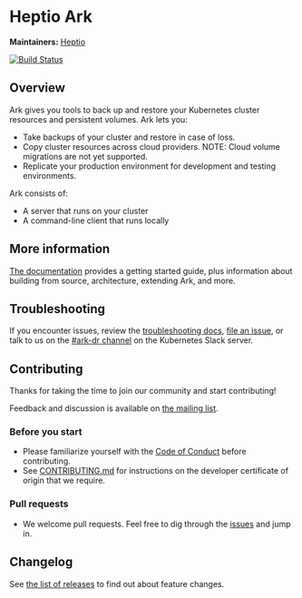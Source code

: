 # Heptio Ark

**Maintainers:** [Heptio][0]

[![Build Status][1]][2]

## Overview

Ark gives you tools to back up and restore your Kubernetes cluster resources and persistent volumes. Ark lets you:

* Take backups of your cluster and restore in case of loss.
* Copy cluster resources across cloud providers. NOTE: Cloud volume migrations are not yet supported.
* Replicate your production environment for development and testing environments.

Ark consists of:

* A server that runs on your cluster
* A command-line client that runs locally

## More information

[The documentation][29] provides a getting started guide, plus information about building from source, architecture, extending Ark, and more.

## Troubleshooting

If you encounter issues, review the [troubleshooting docs][30], [file an issue][4], or talk to us on the [#ark-dr channel][25] on the Kubernetes Slack server. 

## Contributing

Thanks for taking the time to join our community and start contributing!

Feedback and discussion is available on [the mailing list][24].

### Before you start

* Please familiarize yourself with the [Code of Conduct][8] before contributing.
* See [CONTRIBUTING.md][5] for instructions on the developer certificate of origin that we require.

### Pull requests

* We welcome pull requests. Feel free to dig through the [issues][4] and jump in.

## Changelog

See [the list of releases][6] to find out about feature changes.

[0]: https://github.com/heptio
[1]: https://travis-ci.org/heptio/ark.svg?branch=main
[2]: https://travis-ci.org/heptio/ark

[4]: https://github.com/heptio/ark/issues
[5]: https://github.com/heptio/ark/blob/main/CONTRIBUTING.md
[6]: https://github.com/heptio/ark/releases

[8]: https://github.com/heptio/ark/blob/main/CODE_OF_CONDUCT.md
[9]: https://kubernetes.io/docs/setup/

[11]: https://kubernetes.io/docs/tasks/tools/install-kubectl/#tabset-1
[12]: https://github.com/kubernetes/kubernetes/blob/main/cluster/addons/dns/README.md
[14]: https://github.com/kubernetes/kubernetes


[24]: http://j.hept.io/ark-list
[25]: https://kubernetes.slack.com/messages/ark-dr


[29]: https://velero.io/docs/v0.9.0/
[30]: /troubleshooting.md
